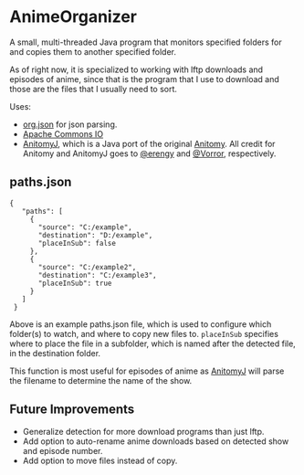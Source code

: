 AnimeOrganizer
==============

A small, multi-threaded Java program that monitors specified folders for
and copies them to another specified folder.

As of right now, it is specialized to working with lftp downloads and
episodes of anime, since that is the program that I use to download and
those are the files that I usually need to sort.

Uses:
* [org.json](https://github.com/stleary/JSON-java) for json parsing.
* [Apache Commons IO](https://mvnrepository.com/artifact/commons-io/commons-io/2.4)
* [AnitomyJ](https://github.com/Vorror/anitomyJ), which is a
Java port of the original [Anitomy](https://github.com/erengy/anitomy).
All credit for Anitomy and AnitomyJ goes to [@erengy](https://github.com/erengy)
and [@Vorror](https://github.com/Vorror), respectively.


## paths.json

```
{
   "paths": [
     {
       "source": "C:/example",
       "destination": "D:/example",
       "placeInSub": false
     },
     {
       "source": "C:/example2",
       "destination": "C:/example3",
       "placeInSub": true
     }
   ]
 }
 ```

Above is an example paths.json file, which is used to configure which
folder(s) to watch, and where to copy new files to. `placeInSub`
specifies where to place the file in a subfolder, which is named after
the detected file, in the destination folder.

This function is most useful for episodes of anime as
[AnitomyJ](https://github.com/Vorror/anitomyJ) will parse the
filename to determine the name of the show.


## Future Improvements

* Generalize detection for more download programs than just lftp.
* Add option to auto-rename anime downloads based on detected show and
episode number.
* Add option to move files instead of copy.